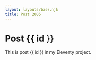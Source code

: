 ```yaml
---
layout: layouts/base.njk
title: Post 2005
---
```


# Post {{ id }}

This is post {{ id }} in my Eleventy project.
